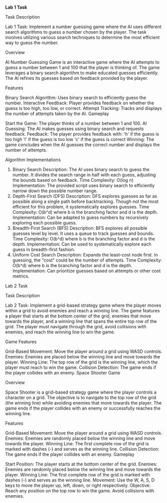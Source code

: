**Lab 1 Task**

Task Description

Lab 1 Task: Implement a number guessing game where the AI uses different search algorithms to guess a number chosen by the player. The task involves utilizing various search techniques to determine the most efficient way to guess the number.

Overview

AI Number Guessing Game is an interactive game where the AI attempts to guess a number between 1 and 100 that the player is thinking of. The game leverages a binary search algorithm to make educated guesses efficiently. The AI refines its guesses based on feedback provided by the player.

Features

Binary Search Algorithm: Uses binary search to efficiently guess the number.
Interactive Feedback: Player provides feedback on whether the guess is too high, too low, or correct.
Attempt Tracking: Tracks and displays the number of attempts taken by the AI.
Gameplay

Start the Game: The player thinks of a number between 1 and 100.
AI Guessing: The AI makes guesses using binary search and requests feedback.
Feedback: The player provides feedback with:
'h' if the guess is too high
'l' if the guess is too low
'c' if the guess is correct
Winning: The game concludes when the AI guesses the correct number and displays the number of attempts.

Algorithm Implementations

1. Binary Search
Description: The AI uses binary search to guess the number. It divides the search range in half with each guess, adjusting the bounds based on feedback.
Time Complexity: O(log n)
Implementation: The provided script uses binary search to efficiently narrow down the possible number range.
2. Depth-First Search (DFS)
Description: DFS explores guesses as far as possible along a single path before backtracking. Though not the most efficient for this problem, it systematically explores guesses.
Time Complexity: O(b^d) where b is the branching factor and d is the depth.
Implementation: Can be adapted to guess numbers by recursively exploring each possible guess.
3. Breadth-First Search (BFS)
Description: BFS explores all possible guesses level by level. It uses a queue to track guesses and bounds.
Time Complexity: O(b^d) where b is the branching factor and d is the depth.
Implementation: Can be used to systematically explore each guess in breadth-first fashion.
4. Uniform Cost Search
Description: Expands the least-cost node first. In guessing, the "cost" could be the number of attempts.
Time Complexity: O(b^d) where b is the branching factor and d is the depth.
Implementation: Can prioritize guesses based on attempts or other cost metrics.


Lab 2 Task

Task Description

Lab 2 Task: Implement a grid-based strategy game where the player moves within a grid to avoid enemies and reach a winning line. The game features a player that starts at the bottom center of the grid, enemies that move towards the player, and a winning line that spans the entire top row of the grid. The player must navigate through the grid, avoid collisions with enemies, and reach the winning line to win the game.

Game Features

Grid-Based Movement: Move the player around a grid using WASD controls.
Enemies: Enemies are placed below the winning line and move towards the player.
Winning Line: The top row of the grid is the winning line, which the player must reach to win the game.
Collision Detection: The game ends if the player collides with an enemy.
Space Shooter Game

Overview

Space Shooter is a grid-based strategy game where the player controls a character on a grid. The objective is to navigate to the top row of the grid (the winning line) while avoiding enemies that move towards the player. The game ends if the player collides with an enemy or successfully reaches the winning line.

Features

Grid-Based Movement: Move the player around a grid using WASD controls.
Enemies: Enemies are randomly placed below the winning line and move towards the player.
Winning Line: The first complete row of the grid is marked with dashes (-) and serves as the winning line.
Collision Detection: The game ends if the player collides with an enemy.
Gameplay

Start Position: The player starts at the bottom center of the grid.
Enemies: Enemies are randomly placed below the winning line and move towards the player.
Winning Line: The first complete row of the grid is marked with dashes (-) and serves as the winning line.
Movement: Use the W, A, S, D keys to move the player up, left, down, or right respectively.
Objective: Reach any position on the top row to win the game. Avoid collisions with enemies.
